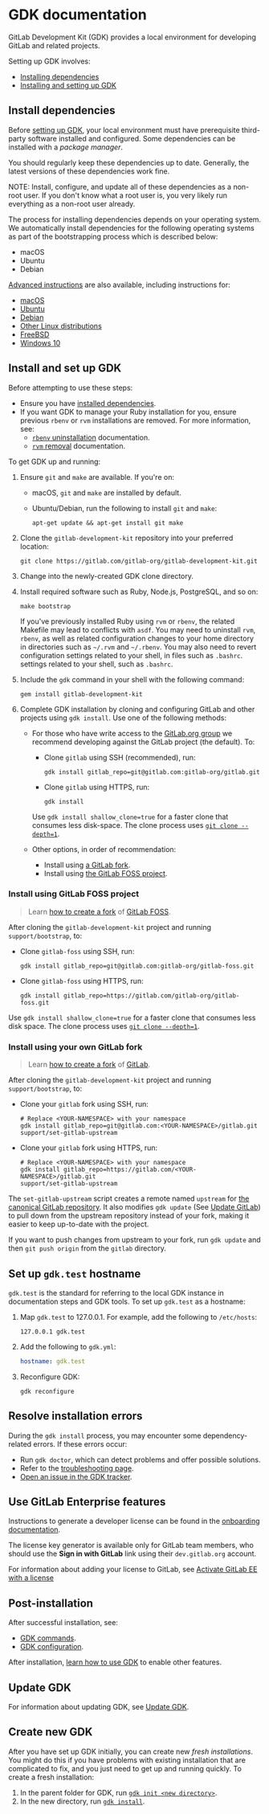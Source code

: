 # GDK documentation

GitLab Development Kit (GDK) provides a local environment for developing GitLab
and related projects.

Setting up GDK involves:

- [Installing dependencies](#install-dependencies)
- [Installing and setting up GDK](#install-and-set-up-gdk)

## Install dependencies

Before [setting up GDK](#install-and-set-up-gdk), your local environment must
have prerequisite third-party software installed and configured. Some
dependencies can be installed with a *package manager*.

You should regularly keep these dependencies up to date. Generally, the latest
versions of these dependencies work fine.

NOTE:
Install, configure, and update all of these dependencies as a non-root user. If
you don't know what a root user is, you very likely run everything as a non-root
user already.

The process for installing dependencies depends on your operating system.
We automatically install dependencies for the following operating systems as
part of the bootstrapping process which is described below:

- macOS
- Ubuntu
- Debian

[Advanced instructions](advanced.md) are also available, including instructions
for:

- [macOS](advanced.md#macos)
- [Ubuntu](advanced.md#ubuntu)
- [Debian](advanced.md#debian)
- [Other Linux distributions](advanced.md#install-other-linux-dependencies)
- [FreeBSD](advanced.md#install-freebsd-dependencies)
- [Windows 10](advanced.md#install-windows-10-dependencies)

## Install and set up GDK

Before attempting to use these steps:

- Ensure you have [installed dependencies](#install-dependencies).
- If you want GDK to manage your Ruby installation for you, ensure previous `rbenv` or `rvm`
  installations are removed. For more information, see:
  - [`rbenv` uninstallation](https://github.com/rbenv/rbenv#uninstalling-rbenv) documentation.
  - [`rvm` removal](https://rvm.io/support/troubleshooting) documentation.

To get GDK up and running:

1. Ensure `git` and `make` are available. If you're on:
   - macOS, `git` and `make` are installed by default.
   - Ubuntu/Debian, run the following to install `git` and `make`:

     ```shell
     apt-get update && apt-get install git make
     ```

1. Clone the `gitlab-development-kit` repository into your preferred location:

   ```shell
   git clone https://gitlab.com/gitlab-org/gitlab-development-kit.git
   ```

1. Change into the newly-created GDK clone directory.
1. Install required software such as Ruby, Node.js, PostgreSQL, and so on:

   ```shell
   make bootstrap
   ```

   If you've previously installed Ruby using `rvm` or `rbenv`, the related
   Makefile may lead to conflicts with `asdf`. You may need to uninstall `rvm`, `rbenv`,
   as well as related configuration changes to your home directory in
   directories such as `~/.rvm` and `~/.rbenv`. You may also need to revert configuration
   settings related to your shell, in files such as `.bashrc`.
   settings related to your shell, such as `.bashrc`.

1. Include the `gdk` command in your shell with the following command:

   ```shell
   gem install gitlab-development-kit
   ```

1. Complete GDK installation by cloning and configuring GitLab and other projects
   using `gdk install`. Use one of the following methods:

   - For those who have write access to the [GitLab.org group](https://gitlab.com/gitlab-org) we
     recommend developing against the GitLab project (the default). To:
     - Clone `gitlab` using SSH (recommended), run:

       ```shell
       gdk install gitlab_repo=git@gitlab.com:gitlab-org/gitlab.git
       ```

     - Clone `gitlab` using HTTPS, run:

       ```shell
       gdk install
       ```

     Use `gdk install shallow_clone=true` for a faster clone that consumes less disk-space.
     The clone process uses [`git clone --depth=1`](https://www.git-scm.com/docs/git-clone#Documentation/git-clone.txt---depthltdepthgt).

   - Other options, in order of recommendation:
     - Install using [a GitLab fork](#install-using-your-own-gitlab-fork).
     - Install using [the GitLab FOSS project](#install-using-gitlab-foss-project).

### Install using GitLab FOSS project

> Learn [how to create a fork](https://docs.gitlab.com/ee/user/project/repository/forking_workflow.html#creating-a-fork)
> of [GitLab FOSS](https://gitlab.com/gitlab-org/gitlab-foss).

After cloning the `gitlab-development-kit` project and running `support/bootstrap`, to:

- Clone `gitlab-foss` using SSH, run:

  ```shell
  gdk install gitlab_repo=git@gitlab.com:gitlab-org/gitlab-foss.git
  ```

- Clone `gitlab-foss` using HTTPS, run:

  ```shell
  gdk install gitlab_repo=https://gitlab.com/gitlab-org/gitlab-foss.git
  ```

Use `gdk install shallow_clone=true` for a faster clone that consumes less disk
space. The clone process uses [`git clone --depth=1`](https://www.git-scm.com/docs/git-clone#Documentation/git-clone.txt---depthltdepthgt).

### Install using your own GitLab fork

> Learn [how to create a fork](https://docs.gitlab.com/ee/user/project/repository/forking_workflow.html#creating-a-fork)
> of [GitLab](https://gitlab.com/gitlab-org/gitlab).

After cloning the `gitlab-development-kit` project and running `support/bootstrap`, to:

- Clone your `gitlab` fork using SSH, run:

  ```shell
  # Replace <YOUR-NAMESPACE> with your namespace
  gdk install gitlab_repo=git@gitlab.com:<YOUR-NAMESPACE>/gitlab.git
  support/set-gitlab-upstream
  ```

- Clone your `gitlab` fork using HTTPS, run:

  ```shell
  # Replace <YOUR-NAMESPACE> with your namespace
  gdk install gitlab_repo=https://gitlab.com/<YOUR-NAMESPACE>/gitlab.git
  support/set-gitlab-upstream
  ```

The `set-gitlab-upstream` script creates a remote named `upstream` for
[the canonical GitLab repository](https://gitlab.com/gitlab-org/gitlab). It also
modifies `gdk update` (See [Update GitLab](gdk_commands.md#update-gitlab))
to pull down from the upstream repository instead of your fork, making it easier
to keep up-to-date with the project.

If you want to push changes from upstream to your fork, run `gdk update` and then
`git push origin` from the `gitlab` directory.

## Set up `gdk.test` hostname

`gdk.test` is the standard for referring to the local GDK instance in
documentation steps and GDK tools. To set up `gdk.test` as a hostname:

1. Map `gdk.test` to 127.0.0.1. For example, add the following to `/etc/hosts`:

   ```plaintext
   127.0.0.1 gdk.test
   ```

1. Add the following to `gdk.yml`:

   ```yaml
   hostname: gdk.test
   ```

1. Reconfigure GDK:

   ```shell
   gdk reconfigure
   ```

## Resolve installation errors

During the `gdk install` process, you may encounter some dependency-related
errors. If these errors occur:

- Run `gdk doctor`, which can detect problems and offer possible solutions.
- Refer to the [troubleshooting page](troubleshooting.md).
- [Open an issue in the GDK tracker](https://gitlab.com/gitlab-org/gitlab-development-kit/issues).

## Use GitLab Enterprise features

Instructions to generate a developer license can be found in the
[onboarding documentation](https://about.gitlab.com/handbook/developer-onboarding/#working-on-gitlab-ee).

The license key generator is available only for GitLab team members, who should
use the **Sign in with GitLab** link using their `dev.gitlab.org` account.

For information about adding your license to GitLab, see
[Activate GitLab EE with a license](https://docs.gitlab.com/ee/user/admin_area/license.html)

## Post-installation

After successful installation, see:

- [GDK commands](gdk_commands.md).
- [GDK configuration](configuration.md).

After installation, [learn how to use GDK](howto/index.md) to enable other
features.

## Update GDK

For information about updating GDK, see [Update GDK](gdk_commands.md#update-gdk).

## Create new GDK

After you have set up GDK initially, you can create new *fresh installations*.
You might do this if you have problems with existing installation that are
complicated to fix, and you just need to get up and running quickly. To create a
fresh installation:

1. In the parent folder for GDK, run
   [`gdk init <new directory>`](#initialize-a-new-gdk-directory).
1. In the new directory, run [`gdk install`](#install-gdk-components).

